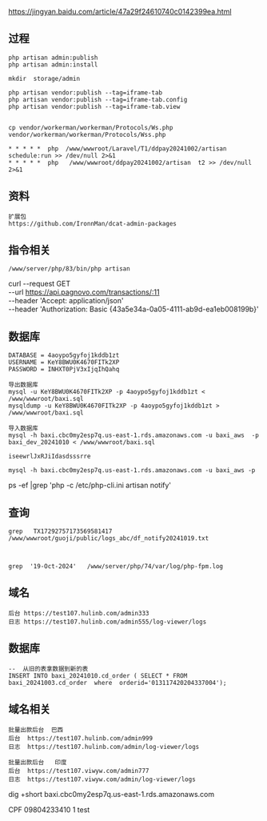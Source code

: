 https://jingyan.baidu.com/article/47a29f24610740c0142399ea.html


## 过程
````   
php artisan admin:publish
php artisan admin:install

mkdir  storage/admin

php artisan vendor:publish --tag=iframe-tab
php artisan vendor:publish --tag=iframe-tab.config
php artisan vendor:publish --tag=iframe-tab.view


cp vendor/workerman/workerman/Protocols/Ws.php
vendor/workerman/workerman/Protocols/Wss.php

* * * * *  php  /www/wwwroot/Laravel/T1/ddpay20241002/artisan schedule:run >> /dev/null 2>&1
* * * * *  php   /www/wwwroot/ddpay20241002/artisan  t2 >> /dev/null 2>&1
````

##  资料
````   
扩展包
https://github.com/IronnMan/dcat-admin-packages
````

##  指令相关
````   
/www/server/php/83/bin/php artisan 
````
curl --request GET \
--url https://api.pagnovo.com/transactions/:11 \
--header 'Accept: application/json' \
--header 'Authorization: Basic {43a5e34a-0a05-4111-ab9d-ea1eb008199b}'


##  数据库
````   
DATABASE = 4aoypo5gyfoj1kddb1zt
USERNAME = KeY8BWU0K4670FITk2XP
PASSWORD = INHXT0PjV3xIjqIhQahq

导出数据库
mysql -u KeY8BWU0K4670FITk2XP -p 4aoypo5gyfoj1kddb1zt <  /www/wwwroot/baxi.sql
mysqldump -u KeY8BWU0K4670FITk2XP -p 4aoypo5gyfoj1kddb1zt >  /www/wwwroot/baxi.sql

导入数据库
mysql -h baxi.cbc0my2esp7q.us-east-1.rds.amazonaws.com -u baxi_aws  -p baxi_dev_20241010 < /www/wwwroot/baxi.sql

iseewrlJxRJiIdasdsssrre

mysql -h baxi.cbc0my2esp7q.us-east-1.rds.amazonaws.com -u baxi_aws -p

````

ps -ef |grep 'php -c /etc/php-cli.ini artisan notify'

## 查询
````   
grep   TX17292757173569581417   /www/wwwroot/guoji/public/logs_abc/df_notify20241019.txt



grep  '19-Oct-2024'   /www/server/php/74/var/log/php-fpm.log

````
## 域名
````   
后台 https://test107.hulinb.com/admin333
日志 https://test107.hulinb.com/admin555/log-viewer/logs
````

##  数据库
````  
--  从旧的表拿数据到新的表
INSERT INTO baxi_20241010.cd_order ( SELECT * FROM   baxi_20241003.cd_order  where  orderid='013117420204337004');

````

## 域名相关
````   
批量出款后台  巴西
后台  https://test107.hulinb.com/admin999  
日志  https://test107.hulinb.com/admin/log-viewer/logs

批量出款后台   印度
后台  https://test107.viwyw.com/admin777  
日志  https://test107.viwyw.com/admin/log-viewer/logs
````


dig +short baxi.cbc0my2esp7q.us-east-1.rds.amazonaws.com

CPF 09804233410 1 test

